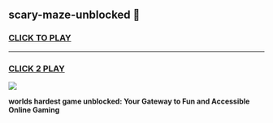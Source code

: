 
## scary-maze-unblocked 👋
<h3>
<a href="https://premium.freeplayer.one?title=scary-maze-unblocked&ref=14F">CLICK TO PLAY</a></h3>
<hr>

<h3>
<a href="https://premium.freeplayer.one?title=scary-maze-unblocked&ref=14F">CLICK 2 PLAY</a>
  
</h3>

<a href="https://premium.freeplayer.one?title=scary-maze-unblocked&ref=12F/"><img src="https://clearcache.store/games.png"></a>


**worlds hardest game unblocked: Your Gateway to Fun and Accessible Online Gaming**
